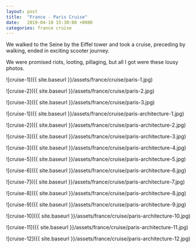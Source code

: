 ```yaml
---
layout: post
title:  "France - Paris Cruise"
date:   2019-04-10 15:30:00 +0000
categories: france cruise
---
```


We walked to the Seine by the Eiffel tower and took a cruise, preceding by walking, ended
in exciting scooter journey.

We were promised riots, looting, pillaging, but all I got were these lousy photos.

![cruise-1]({{ site.baseurl }}/assets/france/cruise/paris-1.jpg)

![cruise-2]({{ site.baseurl }}/assets/france/cruise/paris-2.jpg)

![cruise-3]({{ site.baseurl }}/assets/france/cruise/paris-3.jpg)

![cruise-1]({{ site.baseurl }}/assets/france/cruise/paris-architecture-1.jpg)

![cruise-2]({{ site.baseurl }}/assets/france/cruise/paris-architecture-2.jpg)

![cruise-3]({{ site.baseurl }}/assets/france/cruise/paris-architecture-3.jpg)

![cruise-3]({{ site.baseurl }}/assets/france/cruise/paris-architecture-4.jpg)

![cruise-5]({{ site.baseurl }}/assets/france/cruise/paris-architecture-5.jpg)

![cruise-6]({{ site.baseurl }}/assets/france/cruise/paris-architecture-6.jpg)

![cruise-7]({{ site.baseurl }}/assets/france/cruise/paris-architecture-7.jpg)

![cruise-8]({{ site.baseurl }}/assets/france/cruise/paris-architecture-8.jpg)

![cruise-9]({{ site.baseurl }}/assets/france/cruise/paris-architecture-9.jpg)

![cruise-10]({{ site.baseurl }}/assets/france/cruise/paris-architecture-10.jpg)

![cruise-11]({{ site.baseurl }}/assets/france/cruise/paris-architecture-11.jpg)

![cruise-12]({{ site.baseurl }}/assets/france/cruise/paris-architecture-12.jpg)


